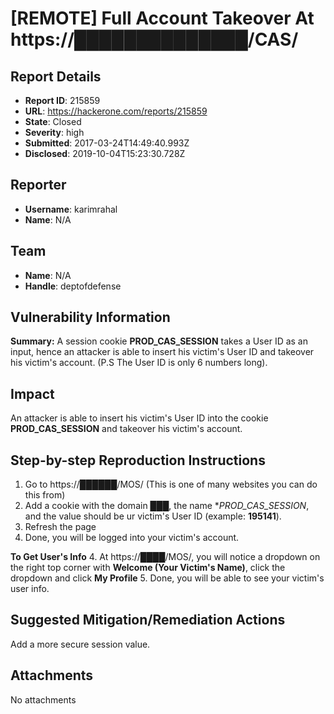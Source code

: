 # [REMOTE] Full Account Takeover At https://██████████████/CAS/

## Report Details
- **Report ID**: 215859
- **URL**: https://hackerone.com/reports/215859
- **State**: Closed
- **Severity**: high
- **Submitted**: 2017-03-24T14:49:40.993Z
- **Disclosed**: 2019-10-04T15:23:30.728Z

## Reporter
- **Username**: karimrahal
- **Name**: N/A

## Team
- **Name**: N/A
- **Handle**: deptofdefense

## Vulnerability Information
**Summary:**
A session cookie **PROD_CAS_SESSION** takes a User ID as an input, hence an attacker is able to insert his victim's User ID and takeover his victim's account. (P.S The User ID is only 6 numbers long). 
## Impact
An attacker is able to insert his victim's User ID into the cookie **PROD_CAS_SESSION** and takeover his victim's account.
## Step-by-step Reproduction Instructions

1. Go to https://██████/MOS/ (This is one of many websites you can do this from)
2. Add a cookie with the domain **███**, the name **PROD_CAS_SESSION*, and the value should be ur victim's User ID (example: **195141**).
3. Refresh the page
4. Done, you will be logged into your victim's account.

**To Get User's Info**
4. At https://████/MOS/, you will notice a dropdown on the right top corner with **Welcome (Your Victim's Name)**, click the dropdown and click **My Profile**
5. Done, you will be able to see your victim's user info.

## Suggested Mitigation/Remediation Actions
Add a more secure session value.

## Attachments
No attachments
